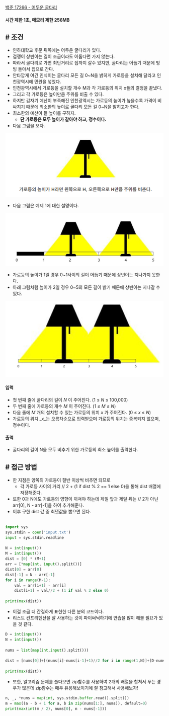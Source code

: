 
[백준 17266 - 어두운 굴다리](https://www.acmicpc.net/problem/17266)

#### **시간 제한 1초, 메모리 제한 256MB**

## **# 조건**

- 인하대학교 후문 뒤쪽에는 어두운 굴다리가 있다. 
- 겁쟁이 상빈이는 길이 조금이라도 어둡다면 가지 않는다. 
- 따라서 굴다리로 가면 최단거리로 집까지 갈수 있지만, 굴다리는 어둡기 때문에 빙빙 돌아서 집으로 간다. 
- 안타깝게 여긴 인식이는 굴다리 모든 길 0~N을 밝히게 가로등을 설치해 달라고 인천광역시에 민원을 넣었다. 
- 인천광역시에서 가로등을 설치할 개수 M과 각 가로등의 위치 x들의 결정을 끝냈다. 
- 그리고 각 가로등은 높이만큼 주위를 비출 수 있다. 
- 하지만 갑자기 예산이 부족해진 인천광역시는 가로등의 높이가 높을수록 가격이 비싸지기 때문에 최소한의 높이로 굴다리 모든 길 0~N을 밝히고자 한다. 
- 최소한의 예산이 들 높이를 구하자. 
	- **단 가로등은 모두 높이가 같아야 하고, 정수이다.**
- 다음 그림을 보자.

![](assets/Pasted%20image%2020230823164458.png)

- 다음 그림은 예제 1에 대한 설명이다.

![](assets/Pasted%20image%2020230823164651.png)

- 가로등의 높이가 1일 경우 0~1사이의 길이 어둡기 때문에 상빈이는 지나가지 못한다.
- 아래 그림처럼 높이가 2일 경우 0~5의 모든 길이 밝기 때문에 상빈이는 지나갈 수 있다.

![](assets/Pasted%20image%2020230823165134.png)

#### **입력**
- 첫 번째 줄에 굴다리의 길이 _N_ 이 주어진다. (1 ≤ _N_ ≤ 100,000)
- 두 번째 줄에 가로등의 개수 _M_ 이 주어진다. (1 ≤ _M_ ≤ _N_)
- 다음 줄에 _M_ 개의 설치할 수 있는 가로등의 위치 _x_ 가 주어진다. (0 ≤ _x_ ≤ _N_)
- 가로등의 위치 _x_는 오름차순으로 입력받으며 가로등의 위치는 중복되지 않으며, 정수이다.

#### **출력**
- 굴다리의 길이 N을 모두 비추기 위한 가로등의 최소 높이를 출력한다.

## **# 접근 방법**

- 한 지점은 양쪽의 가로등이 절반 이상씩 비추면 되므로 
	- 각 가로등 사이의 거리 // 2 + (1 if dist % 2 == 1 else 0)을 통해 dist 배열에 저장해준다.
- 또한 0과 N에도 가로등의 영향이 끼쳐야 하는데 제일 앞과 제일 뒤는 // 2가 아닌 arr[0], N - arr[-1]을 하여 추가해준다.
- 이후 구한 dist 값 중 최댓값을 뽑으면 된다.

```python

import sys  
sys.stdin = open('input.txt')  
input = sys.stdin.readline  
  
N = int(input())  
M = int(input())  
dist = [0] * (M+1)  
arr = [*map(int, input().split())]  
dist[0] = arr[0]  
dist[-1] = N - arr[-1]  
for i in range(M-1):  
    val = arr[i+1] - arr[i]  
    dist[i+1] = val//2 + (1 if val % 2 else 0)  
  
print(max(dist))
```

- 이걸 조금 더 간결하게 표현한 다른 분의 코드이다.
- 리스트 컨프리헨션을 잘 사용하는 것이 파이써닉하기에 연습을 많이 해볼 필요가 있을 것 같다.

```python
D = int(input())
N = int(input())

nums = list(map(int,input().split()))

dist = [nums[0]]+[(nums[i]-nums[i-1]+1)//2 for i in range(1,N)]+[D-nums[-1]]

print(max(dist))
```

- 또한, 알고리즘 문제를 풀다보면 zip함수를 사용하여 2개의 배열을 합쳐서 푸는 경우가 많은데 zip함수는 매우 유용해보이기에 잘 참고해서 사용해보자!

```python
n, _, *nums = map(int, sys.stdin.buffer.read().split())  
m = max((a - b + 1 for a, b in zip(nums[1:], nums)), default=0)  
print(max(int(m / 2), nums[0], n - nums[-1]))
```